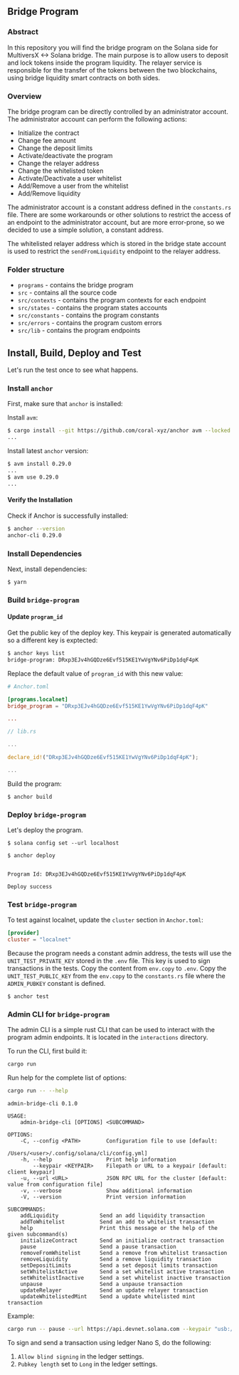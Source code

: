 ## Bridge Program

### Abstract

In this repository you will find the bridge program on the Solana side for MultiversX <-> Solana bridge.
The main purpose is to allow users to deposit and lock tokens inside the program liquidity. The relayer service is responsible for the transfer of the tokens between the two blockchains, using bridge liquidity smart contracts on both sides.

### Overview

The bridge program can be directly controlled by an administrator account. The administrator account can perform the following actions:

- Initialize the contract
- Change fee amount
- Change the deposit limits
- Activate/deactivate the program
- Change the relayer address
- Change the whitelisted token
- Activate/Deactivate a user whitelist
- Add/Remove a user from the whitelist
- Add/Remove liquidity

The administrator account is a constant address defined in the `constants.rs` file. There are some workarounds or other solutions to restrict the access of an endpoint to the administrator account, but are more error-prone, so we decided to use a simple solution, a constant address.

The whitelisted relayer address which is stored in the bridge state account is used to restrict the `sendFromLiquidity` endpoint to the relayer address.

### Folder structure

- `programs` - contains the bridge program
- `src` - contains all the source code
- `src/contexts` - contains the program contexts for each endpoint
- `src/states` - contains the program states accounts
- `src/constants` - contains the program constants
- `src/errors` - contains the program custom errors
- `src/lib` - contains the program endpoints

## Install, Build, Deploy and Test

Let's run the test once to see what happens.

### Install `anchor`

First, make sure that `anchor` is installed:

Install `avm`:

```bash
$ cargo install --git https://github.com/coral-xyz/anchor avm --locked --force
...
```

Install latest `anchor` version:

```bash
$ avm install 0.29.0
...
$ avm use 0.29.0
...
```

#### Verify the Installation

Check if Anchor is successfully installed:

```bash
$ anchor --version
anchor-cli 0.29.0
```

### Install Dependencies

Next, install dependencies:

```
$ yarn
```

### Build `bridge-program`

#### Update `program_id`

Get the public key of the deploy key. This keypair is generated automatically so a different key is exptected:

```bash
$ anchor keys list
bridge-program: DRxp3EJv4hGQDze6Evf515KE1YwVgYNv6PiDp1dqF4pK
```

Replace the default value of `program_id` with this new value:

```toml
# Anchor.toml

[programs.localnet]
bridge_program = "DRxp3EJv4hGQDze6Evf515KE1YwVgYNv6PiDp1dqF4pK"

...
```

```rust
// lib.rs

...

declare_id!("DRxp3EJv4hGQDze6Evf515KE1YwVgYNv6PiDp1dqF4pK");

...
```

Build the program:

```
$ anchor build
```

### Deploy `bridge-program`

Let's deploy the program.

```
$ solana config set --url localhost
```

```
$ anchor deploy


Program Id: DRxp3EJv4hGQDze6Evf515KE1YwVgYNv6PiDp1dqF4pK

Deploy success
```

### Test `bridge-program`

To test against localnet, update the `cluster` section in `Anchor.toml`:

```toml
[provider]
cluster = "localnet"
```

Because the program needs a constant admin address, the tests will use the `UNIT_TEST_PRIVATE_KEY` stored in the `.env` file. This key is used to sign transactions in the tests.
Copy the content from `env.copy` to `.env`. Copy the `UNIT_TEST_PUBLIC_KEY` from the `env.copy` to the `constants.rs` file where the `ADMIN_PUBKEY` constant is defined.

```
$ anchor test
```

### Admin CLI for `bridge-program`

The admin CLI is a simple rust CLI that can be used to interact with the program admin endpoints. It is located in the `interactions` directory.

To run the CLI, first build it:

```bash
cargo run
```

Run help for the complete list of options:

```bash
cargo run -- --help
```

```
admin-bridge-cli 0.1.0

USAGE:
    admin-bridge-cli [OPTIONS] <SUBCOMMAND>

OPTIONS:
    -C, --config <PATH>        Configuration file to use [default:
                               /Users/<user>/.config/solana/cli/config.yml]
    -h, --help                 Print help information
        --keypair <KEYPAIR>    Filepath or URL to a keypair [default: client keypair]
    -u, --url <URL>            JSON RPC URL for the cluster [default: value from configuration file]
    -v, --verbose              Show additional information
    -V, --version              Print version information

SUBCOMMANDS:
    addLiquidity             Send an add liquidity transaction
    addToWhitelist           Send an add to whitelist transaction
    help                     Print this message or the help of the given subcommand(s)
    initializeContract       Send an initialize contract transaction
    pause                    Send a pause transaction
    removeFromWhitelist      Send a remove from whitelist transaction
    removeLiquidity          Send a remove liquidity transaction
    setDepositLimits         Send a set deposit limits transaction
    setWhitelistActive       Send a set whitelist active transaction
    setWhitelistInactive     Send a set whitelist inactive transaction
    unpause                  Send a unpause transaction
    updateRelayer            Send an update relayer transaction
    updateWhitelistedMint    Send a update whitelisted mint transaction
```

Example:

```bash
cargo run -- pause --url https://api.devnet.solana.com --keypair "usb://ledger?key=0"
```

To sign and send a transaction using ledger Nano S, do the following:

1. `Allow blind signing` in the ledger settings.
2. `Pubkey length` set to `Long` in the ledger settings.
